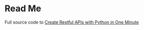 # Read Me

Full source code to [Create Restful APIs with Python in One Minute](https://www.miguoliang.com/create-restful-apis-with-python-in-one-minute.html)
